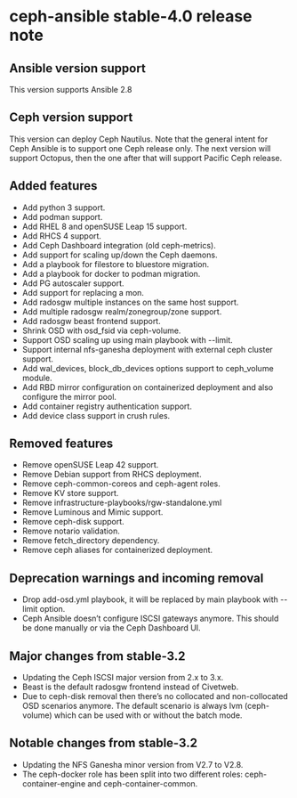 ceph-ansible stable-4.0 release note
====================================

Ansible version support
-----------------------

This version supports Ansible 2.8

Ceph version support
--------------------

This version can deploy Ceph Nautilus.
Note that the general intent for Ceph Ansible is to support one Ceph release only.
The next version will support Octopus, then the one after that will support Pacific Ceph release.

Added features
----------------

* Add python 3 support.
* Add podman support.
* Add RHEL 8 and openSUSE Leap 15 support.
* Add RHCS 4 support.
* Add Ceph Dashboard integration (old ceph-metrics).
* Add support for scaling up/down the Ceph daemons.
* Add a playbook for filestore to bluestore migration.
* Add a playbook for docker to podman migration.
* Add PG autoscaler support.
* Add support for replacing a mon.
* Add radosgw multiple instances on the same host support.
* Add multiple radosgw realm/zonegroup/zone support.
* Add radosgw beast frontend support.
* Shrink OSD with osd_fsid via ceph-volume.
* Support OSD scaling up using main playbook with --limit.
* Support internal nfs-ganesha deployment with external ceph cluster support.
* Add wal_devices, block_db_devices options support to ceph_volume module.
* Add RBD mirror configuration on containerized deployment and also configure the mirror pool.
* Add container registry authentication support.
* Add device class support in crush rules.

Removed features
----------------

* Remove openSUSE Leap 42 support.
* Remove Debian support from RHCS deployment.
* Remove ceph-common-coreos and ceph-agent roles.
* Remove KV store support.
* Remove infrastructure-playbooks/rgw-standalone.yml
* Remove Luminous and Mimic support.
* Remove ceph-disk support.
* Remove notario validation.
* Remove fetch_directory dependency.
* Remove ceph aliases for containerized deployment.

Deprecation warnings and incoming removal
-----------------------------------------
* Drop add-osd.yml playbook, it will be replaced by main playbook with --limit option.
* Ceph Ansible doesn’t configure ISCSI gateways anymore. This should be done manually or via the Ceph Dashboard UI.

Major changes from stable-3.2
-----------------------------

* Updating the Ceph ISCSI major version from 2.x to 3.x.
* Beast is the default radosgw frontend instead of Civetweb.
* Due to ceph-disk removal then there’s no collocated and non-collocated OSD scenarios anymore. The default scenario is always lvm (ceph-volume) which can be used with or without the batch mode.

Notable changes from stable-3.2
-------------------------------

* Updating the NFS Ganesha minor version from V2.7 to V2.8.
* The ceph-docker role has been split into two different roles: ceph-container-engine and ceph-container-common.
